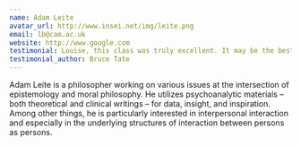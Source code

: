 ```yaml
---
name: Adam Leite
avatar_url: http://www.insei.net/img/leite.png
email: lb@cam.ac.uk
website: http://www.google.com
testimonial: Louise, this class was truly excellent. It may be the best online class I’ve ever attended.
testimonial_author: Bruce Tate
---
```


Adam Leite is a philosopher working on various issues at the intersection of epistemology and moral philosophy. He utilizes psychoanalytic materials – both theoretical and clinical writings – for data, insight, and inspiration.  Among other things, he is particularly interested in interpersonal interaction and especially in the underlying structures of interaction between persons as persons.

